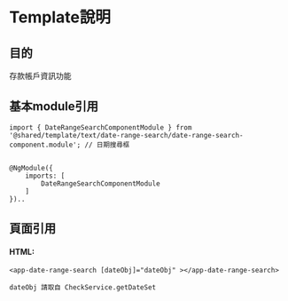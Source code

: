 # Template說明
## 目的
存款帳戶資訊功能



## 基本module引用

    import { DateRangeSearchComponentModule } from '@shared/template/text/date-range-search/date-range-search-component.module'; // 日期搜尋框


    @NgModule({
        imports: [
            DateRangeSearchComponentModule
        ]
    })..

## 頁面引用
#### HTML:
    <app-date-range-search [dateObj]="dateObj" ></app-date-range-search>

    dateObj 請取自 CheckService.getDateSet

